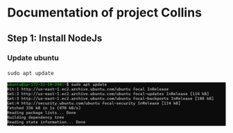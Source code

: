 # Documentation of project Collins

## Step 1: Install NodeJs

### Update ubuntu

`sudo apt update`

![Update Ubuntu](./images/sudo-apt-1.png)
